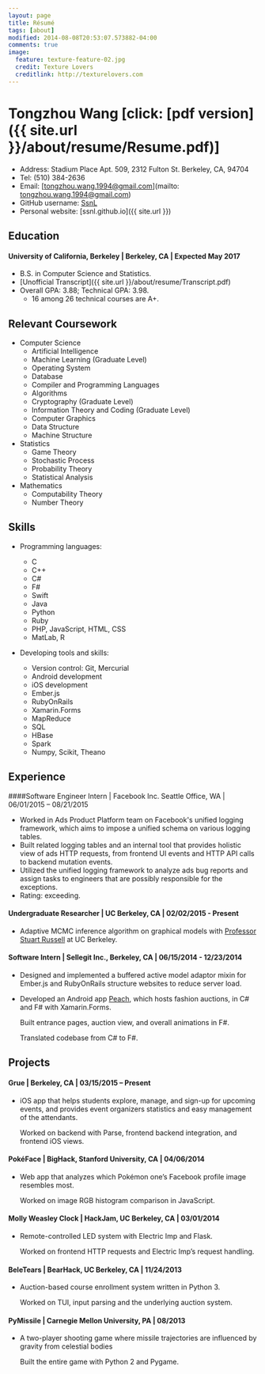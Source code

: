 ```yaml
---
layout: page
title: Résumé
tags: [about]
modified: 2014-08-08T20:53:07.573882-04:00
comments: true
image:
  feature: texture-feature-02.jpg
  credit: Texture Lovers
  creditlink: http://texturelovers.com
---
```


# Tongzhou Wang [click: [pdf version]({{ site.url }}/about/resume/Resume.pdf)]
+ Address: Stadium Place Apt. 509, 2312 Fulton St. Berkeley, CA, 94704
+ Tel: (510) 384-2636 
+ Email: [tongzhou.wang.1994@gmail.com](mailto: tongzhou.wang.1994@gmail.com)
+ GitHub username: [SsnL](https://github.com/SsnL/)
+ Personal website: [ssnl.github.io]({{ site.url }})## Education#### University of California, Berkeley | Berkeley, CA | Expected May 2017+ B.S. in Computer Science and Statistics.+ [Unofficial Transcript]({{ site.url }}/about/resume/Transcript.pdf)
+ Overall GPA: 3.88; Technical GPA: 3.98. 
	+ 16 among 26 technical courses are A+. ## Relevant Coursework
+ Computer Science    + Artificial Intelligence    + Machine Learning (Graduate Level)    + Operating System
    + Database    + Compiler and Programming Languages    + Algorithms
    + Cryptography (Graduate Level)
    + Information Theory and Coding (Graduate Level)
    + Computer Graphics    + Data Structure    + Machine Structure
+ Statistics    + Game Theory    + Stochastic Process    + Probability Theory    + Statistical Analysis
+ Mathematics
	+ Computability Theory
	+ Number Theory## Skills+ Programming languages:
    + C
    + C++
    + C#
    + F#
    + Swift
    + Java
    + Python
    + Ruby
    + PHP, JavaScript, HTML, CSS
    + MatLab, R
    + Developing tools and skills: 
    + Version control: Git, Mercurial    
    + Android development 
    + iOS development
    + Ember.js
    + RubyOnRails
    + Xamarin.Forms
    + MapReduce
    + SQL
    + HBase
    + Spark
    + Numpy, Scikit, Theano## Experience####Software Engineer Intern | Facebook Inc. Seattle Office, WA | 06/01/2015 – 08/21/2015+ Worked in Ads Product Platform team on Facebook's unified logging framework, which aims to impose a unified schema on various logging tables.+ Built related logging tables and an internal tool that provides holistic view of ads HTTP requests, from frontend UI events and HTTP API calls to backend mutation events.+ Utilized the unified logging framework to analyze ads bug reports and assign tasks to engineers that are possibly responsible for the exceptions.+ Rating: exceeding.#### Undergraduate Researcher | UC Berkeley, CA | 02/02/2015 - Present
+ Adaptive MCMC inference algorithm on graphical models with [Professor Stuart Russell](http://www.cs.berkeley.edu/~russell/) at UC Berkeley.#### Software Intern | Sellegit Inc., Berkeley, CA | 06/15/2014 - 12/23/2014+ Designed and implemented a buffered active model adaptor mixin for Ember.js and RubyOnRails structure websites to reduce server load.+ Developed an Android app [Peach](https://peachapp.com/), which hosts fashion auctions, in C# and F# with Xamarin.Forms. 
    Built entrance pages, auction view, and overall animations in F#. 
    Translated codebase from C# to F#. ## Projects 
#### Grue | Berkeley, CA | 03/15/2015 – Present+ iOS app that helps students explore, manage, and sign-up for upcoming events, and provides event organizers statistics and easy management of the attendants.
    Worked on backend with Parse, frontend backend integration, and frontend iOS views.#### PokéFace | BigHack, Stanford University, CA | 04/06/2014 + Web app that analyzes which Pokémon one’s Facebook profile image resembles most. 

    Worked on image RGB histogram comparison in JavaScript.
#### Molly Weasley Clock | HackJam, UC Berkeley, CA | 03/01/2014+ Remote-controlled LED system with Electric Imp and Flask. 
    Worked on frontend HTTP requests and Electric Imp’s request handling. 
#### BeleTears | BearHack, UC Berkeley, CA | 11/24/2013+ Auction-based course enrollment system written in Python 3. 

    Worked on TUI, input parsing and the underlying auction system.#### PyMissile | Carnegie Mellon University, PA | 08/2013 + A two-player shooting game where missile trajectories are influenced by gravity from celestial bodies

    Built the entire game with Python 2 and Pygame.